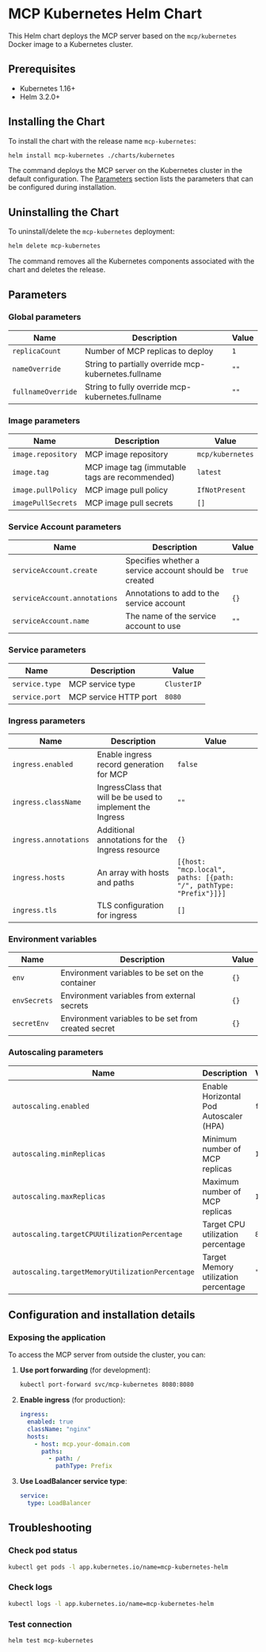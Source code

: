 # MCP Kubernetes Helm Chart

This Helm chart deploys the MCP server based on the `mcp/kubernetes` Docker image to a Kubernetes cluster.

## Prerequisites

- Kubernetes 1.16+
- Helm 3.2.0+

## Installing the Chart

To install the chart with the release name `mcp-kubernetes`:

```bash
helm install mcp-kubernetes ./charts/kubernetes
```

The command deploys the MCP server on the Kubernetes cluster in the default configuration. The [Parameters](#parameters) section lists the parameters that can be configured during installation.

## Uninstalling the Chart

To uninstall/delete the `mcp-kubernetes` deployment:

```bash
helm delete mcp-kubernetes
```

The command removes all the Kubernetes components associated with the chart and deletes the release.

## Parameters

### Global parameters

| Name                      | Description                                     | Value |
| ------------------------- | ----------------------------------------------- | ----- |
| `replicaCount`           | Number of MCP replicas to deploy        | `1`   |
| `nameOverride`           | String to partially override mcp-kubernetes.fullname | `""`  |
| `fullnameOverride`       | String to fully override mcp-kubernetes.fullname   | `""`  |

### Image parameters

| Name                | Description                                          | Value                    |
| ------------------- | ---------------------------------------------------- | ------------------------ |
| `image.repository`  | MCP image repository                          | `mcp/kubernetes` |
| `image.tag`         | MCP image tag (immutable tags are recommended) | `latest`                 |
| `image.pullPolicy`  | MCP image pull policy                         | `IfNotPresent`           |
| `imagePullSecrets`  | MCP image pull secrets                        | `[]`                     |

### Service Account parameters

| Name                         | Description                                                | Value  |
| ---------------------------- | ---------------------------------------------------------- | ------ |
| `serviceAccount.create`      | Specifies whether a service account should be created     | `true` |
| `serviceAccount.annotations` | Annotations to add to the service account                 | `{}`   |
| `serviceAccount.name`        | The name of the service account to use                    | `""`   |

### Service parameters

| Name           | Description                        | Value       |
| -------------- | ---------------------------------- | ----------- |
| `service.type` | MCP service type            | `ClusterIP` |
| `service.port` | MCP service HTTP port       | `8080`      |

### Ingress parameters

| Name                  | Description                                                | Value               |
| --------------------- | ---------------------------------------------------------- | ------------------- |
| `ingress.enabled`     | Enable ingress record generation for MCP          | `false`             |
| `ingress.className`   | IngressClass that will be be used to implement the Ingress | `""`                |
| `ingress.annotations` | Additional annotations for the Ingress resource           | `{}`                |
| `ingress.hosts`       | An array with hosts and paths                             | `[{host: "mcp.local", paths: [{path: "/", pathType: "Prefix"}]}]` |
| `ingress.tls`         | TLS configuration for ingress                             | `[]`                |

### Environment variables

| Name           | Description                                          | Value |
| -------------- | ---------------------------------------------------- | ----- |
| `env`          | Environment variables to be set on the container    | `{}`  |
| `envSecrets`   | Environment variables from external secrets         | `{}`  |
| `secretEnv`    | Environment variables to be set from created secret | `{}`  |

### Autoscaling parameters

| Name                                            | Description                                                                                                          | Value   |
| ----------------------------------------------- | -------------------------------------------------------------------------------------------------------------------- | ------- |
| `autoscaling.enabled`                           | Enable Horizontal Pod Autoscaler (HPA)                                                                              | `false` |
| `autoscaling.minReplicas`                       | Minimum number of MCP replicas                                                                               | `1`     |
| `autoscaling.maxReplicas`                       | Maximum number of MCP replicas                                                                               | `100`   |
| `autoscaling.targetCPUUtilizationPercentage`    | Target CPU utilization percentage                                                                                    | `80`    |
| `autoscaling.targetMemoryUtilizationPercentage` | Target Memory utilization percentage                                                                                 | `""`    |

## Configuration and installation details

### Exposing the application

To access the MCP server from outside the cluster, you can:

1. **Use port forwarding** (for development):

   ```bash
   kubectl port-forward svc/mcp-kubernetes 8080:8080
   ```

2. **Enable ingress** (for production):

   ```yaml
   ingress:
     enabled: true
     className: "nginx"
     hosts:
       - host: mcp.your-domain.com
         paths:
           - path: /
             pathType: Prefix
   ```

3. **Use LoadBalancer service type**:

   ```yaml
   service:
     type: LoadBalancer
   ```

## Troubleshooting

### Check pod status

```bash
kubectl get pods -l app.kubernetes.io/name=mcp-kubernetes-helm
```

### Check logs

```bash
kubectl logs -l app.kubernetes.io/name=mcp-kubernetes-helm
```

### Test connection

```bash
helm test mcp-kubernetes
```
